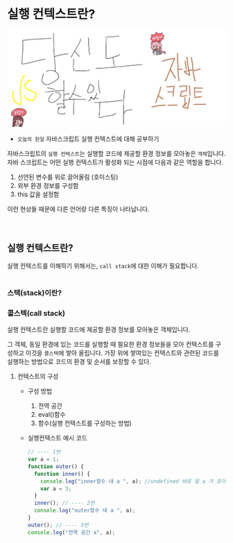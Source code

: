 # 실행 컨텍스트란?

![Alt text](../images/canIReactBG/%EB%8B%B9%EC%8B%A0%EB%8F%84%ED%95%A0%EC%88%98%EC%9E%88%EB%8B%A4%EC%9E%90%EB%B0%94%EC%8A%A4%ED%81%AC%EB%A6%BD%ED%8A%B8.jpg)

- `오늘의 한일` 자바스크립트 실행 컨텍스트에 대해 공부하기

자바스크립트의 `실행 컨텍스트`는 실행할 코드에 제공할 환경 정보를 모아놓은 `객체`입니다. 자바 스크립트는 어떤 실행 컨텍스트가 활성화 되는 시점에 다음과 같은 역할을 합니다.

1. 선언된 변수를 위로 끌어올림 (호이스팅)
2. 외부 환경 정보를 구성함
3. this 값을 설정함

이런 현상들 때문에 다른 언어랑 다른 특징이 나타납니다.
<br/>
<br/>
<br/>

## 실행 컨텍스트란?

실행 컨텍스트를 이해하기 위해서는, `call stack`에 대한 이해가 필요합니다.
<br/>
<br/>

### 스택(stack)이란?

### 콜스텍(call stack)

실행 컨텍스트란 실행할 코드에 제공할 환경 정보를 모아놓은 객체입니다.

그 객체, 동일 환경에 있는 코드를 실행할 때 필요한 환경 정보들을 모아 컨텍스트를 구성하고 이것을 `콜스텍`에 쌓아 올립니다. 가장 위에 쌓여있는 컨텍스트와 관련된 코드를 실행하는 방법으로 코드의 환경 및 순서를 보장할 수 있다.

1.  컨텍스트의 구성

    - 구성 방법
      1. 전역 공간
      2. eval()함수
      3. 함수(실행 컨텍스트를 구성하는 방법)
    - 실행컨텍스트 예시 코드

      ```js
      // ---- 1번
      var a = 1;
      function outer() {
        function inner() {
          console.log("inner함수 내 a ", a); //undefined 바로 밑 a 가 호이스팅되어 undefined로 나옴
          var a = 3;
        }
        inner(); // ---- 2번
        console.log("outer함수 내 a ", a);
      }
      outer(); // ---- 3번
      console.log("전역 공간 a", a);
      ```
